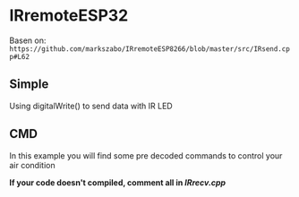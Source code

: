 # IRremoteESP32

Basen on: `https://github.com/markszabo/IRremoteESP8266/blob/master/src/IRsend.cpp#L62`

## Simple 

Using digitalWrite() to send data with IR LED

## CMD
In this example you will find some pre decoded commands to control your air condition

**If your code doesn't compiled, comment all in _IRrecv.cpp_**
